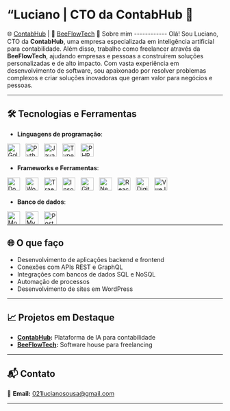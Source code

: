 “Luciano | CTO da ContabHub 
🌟 
============================= 
🌐 [ContabHub](https://contabhub.com.br/) | 💼 [BeeFlowTech](https://www.beeflowtech.com.br/) 
🚀 Sobre mim ------------ 
Olá! Sou Luciano, CTO da **ContabHub**, uma empresa especializada em inteligência artificial para contabilidade. Além disso, trabalho como freelancer através da **BeeFlowTech**, ajudando empresas e pessoas a construírem soluções personalizadas e de alto impacto. Com vasta experiência em desenvolvimento de software, sou apaixonado por resolver problemas complexos e criar soluções inovadoras que geram valor para negócios e pessoas. 
* * * 
🛠️ Tecnologias e Ferramentas 
----------------------------- 
* **Linguagens de programação**:

<img 
	align="left"
	alt="Golang"
	title="Golang"
	width="30px"
	style="padding-right: 10px;"
	src="https://github.com/user-attachments/assets/9a581fd2-d261-494f-a04b-47a537ce3a49"/>
<img 
	align="left"
	alt="Python"
	title="Python"
	width="30px"
	style="padding-right: 10px;"
	src="https://github.com/user-attachments/assets/a12d3144-b19a-45ad-ba09-ce957328a657"/>

<img 
	align="left"
	alt="JavaScript"
	title="JavaScript"
	width="30px"
	style="padding-right: 10px;"
	src="https://github.com/user-attachments/assets/1ead731e-b6f6-40eb-903a-7d5482d25ddb"/>
<img 
	align="left"
	alt="TypeScript"
	title="TypeScript"
	width="30px"
	style="padding-right: 10px;"
	src="https://github.com/user-attachments/assets/41c673f7-6fab-41cc-8f96-547feb1a853f"/>
<img 
	align="left"
	alt="PHP"
	title="PHP"
	width="30px"
	style="padding-right: 10px;"
	src="https://github.com/user-attachments/assets/abb19692-e3c8-4be2-88dc-1f8d4b433051"/>

 


<br />
<br />


	
* **Frameworks e Ferramentas**:

 <img 
	align="left"
	alt="Docker"
	title="Docker"
	width="30px"
	style="padding-right: 10px;"
	src="https://github.com/user-attachments/assets/0a414ad4-3111-4248-866d-2fd2761bf1fb"/>
 <img 
	align="left"
	alt="WordPress"
	title="WordPress"
	width="30px"
	style="padding-right: 10px;"
	src="https://github.com/user-attachments/assets/d51df09f-84f0-458f-86dd-b35e963cf4e8"/>
 <img 
	align="left"
	alt="Traefik"
	title="Traefik"
	width="30px"
	style="padding-right: 10px;"
	src="https://github.com/user-attachments/assets/e9ab7b56-e38c-4ba4-84e4-f9c44dc8c6c6"/>
 <img 
	align="left"
	alt="Insomnia"
	title="Insomnia"
	width="30px"
	style="padding-right: 10px;"
	src="https://github.com/user-attachments/assets/3c0e9cc2-ce1a-49dc-87d8-b64c086b85d6"/>
 <img 
	align="left"
	alt="Git"
	title="Git"
	width="30px"
	style="padding-right: 10px;"
	src="https://github.com/user-attachments/assets/e143d644-1918-4ae1-8ac2-9c1b2129d0b8"/>
 <img 
	align="left"
	alt="NextJS"
	title="NextJS"
	width="30px"
	style="padding-right: 10px;"
	src="https://github.com/user-attachments/assets/da9c8d31-a310-46c8-820f-59d2768513dc"/>
 <img 
	align="left"
	alt="React"
	title="React"
	width="30px"
	style="padding-right: 10px;"
	src="https://github.com/user-attachments/assets/14f90a1d-8dad-44a1-bc7f-8bf10dd34c54"/>
 <img 
	align="left"
	alt="DigitalOcean"
	title="DigitalOcean"
	width="30px"
	style="padding-right: 10px;"
	src="https://github.com/user-attachments/assets/aec7635a-8d15-42b5-9ade-3c1a94fae8eb"/>
 <img 
	align="left"
	alt="VueJS"
	title="VueJS"
	width="30px"
	style="padding-right: 10px;"
	src="https://github.com/user-attachments/assets/75c8da3a-6f7c-4398-976e-c02f8ec7a877"/>
 
<br />
<br />


  *  **Banco de dados**:

 <img 
	align="left"
	alt="MongoDB"
	title="MongoDB"
	width="30px"
	style="padding-right: 10px;"
	src="https://github.com/user-attachments/assets/369fb27c-5c01-4dfc-98cd-c430a197eefe"/>
 <img 
	align="left"
	alt="MySQL"
	title="MySQL"
	width="30px"
	style="padding-right: 10px;"
	src="https://github.com/user-attachments/assets/e4374186-649b-445c-8c65-f60b229c996a"/>
 <img 
	align="left"
	alt="PostgresSQL"
	title="PostgresSQL"
	width="30px"
	style="padding-right: 10px;"
	src="https://github.com/user-attachments/assets/3e2d2ac6-8e19-4d9c-991e-dfa8c6af3e6f"/>


<br/>

* * * *
🌐 O que faço
------------- 
* Desenvolvimento de aplicações backend e frontend
* Conexões com APIs REST e GraphQL
* Integrações com bancos de dados SQL e NoSQL
* Automação de processos
* Desenvolvimento de sites em WordPress
  
* * *
📈 Projetos em Destaque 
----------------------- 
* **[ContabHub](https://contabhub.com.br/):** Plataforma de IA para contabilidade
* **[BeeFlowTech](https://www.beeflowtech.com.br/):** Software house para freelancing
* * *
📬 Contato 
---------- 
📧 **Email:** 021lucianosousa@gmail.com 
* * *

